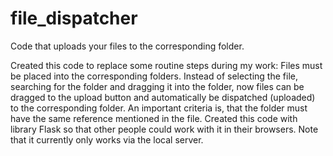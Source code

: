 # file_dispatcher
Code that uploads your files to the corresponding folder. 

Created this code to replace some routine steps during my work: Files must be placed into the corresponding folders. Instead of selecting the file, searching for the folder and dragging it into the folder, now files can be dragged to the upload button and automatically be dispatched (uploaded) to the corresponding folder. An important criteria is, that the folder must have the same reference mentioned in the file.
Created this code with library Flask so that other people could work with it in their browsers. Note that it currently only works via the local server. 



